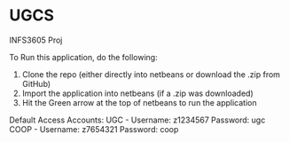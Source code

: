 # UGCS
INFS3605 Proj

To Run this application, do the following:

1. Clone the repo (either directly into netbeans or download the .zip from GitHub)
2. Import the application into netbeans (if a .zip was downloaded)
3. Hit the Green arrow at the top of netbeans to run the application


Default Access Accounts:
UGC - Username: z1234567 Password: ugc
COOP - Username: z7654321 Password: coop
